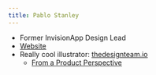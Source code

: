 ```yaml
---
title: Pablo Stanley
---
```


- Former InvisionApp Design Lead
- [Website](https://www.pablostanley.com/)
- Really cool illustrator: [thedesignteam.io](https://thedesignteam.io/)
  - [From a Product Perspective](https://thedesignteam.io/from-a-product-perspective-2f5185a43827)
